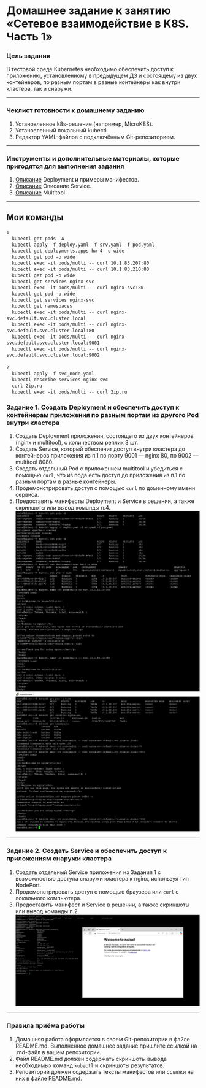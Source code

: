 # Домашнее задание к занятию «Сетевое взаимодействие в K8S. Часть 1»

### Цель задания

В тестовой среде Kubernetes необходимо обеспечить доступ к приложению, установленному в предыдущем ДЗ и состоящему из двух контейнеров, по разным портам в разные контейнеры как внутри кластера, так и снаружи.

------

### Чеклист готовности к домашнему заданию

1. Установленное k8s-решение (например, MicroK8S).
2. Установленный локальный kubectl.
3. Редактор YAML-файлов с подключённым Git-репозиторием.

------

### Инструменты и дополнительные материалы, которые пригодятся для выполнения задания

1. [Описание](https://kubernetes.io/docs/concepts/workloads/controllers/deployment/) Deployment и примеры манифестов.
2. [Описание](https://kubernetes.io/docs/concepts/services-networking/service/) Описание Service.
3. [Описание](https://github.com/wbitt/Network-MultiTool) Multitool.

------
## Мои команды

```
1
  kubectl get pods -A
  kubectl apply -f deploy.yaml -f srv.yaml -f pod.yaml
  kubectl get deployments.apps hw-4 -o wide
  kubectl get pod -o wide
  kubectl exec -it pods/multi -- curl 10.1.83.207:80
  kubectl exec -it pods/multi -- curl 10.1.83.210:80
  kubectl get pod -o wide
  kubectl get services nginx-svc
  kubectl exec -it pods/multi -- curl nginx-svc:80
  kubectl get pod -o wide
  kubectl get services nginx-svc
  kubectl get namespaces
  kubectl exec -it pods/multi -- curl nginx-svc.default.svc.cluster.local
  kubectl exec -it pods/multi -- curl nginx-svc.default.svc.cluster.local:80
  kubectl exec -it pods/multi -- curl nginx-svc.default.svc.cluster.local:9001
  kubectl exec -it pods/multi -- curl nginx-svc.default.svc.cluster.local:9002

2
  kubectl apply -f svc_node.yaml
  kubectl describe services nginx-svc
  curl 2ip.ru
  kubectl exec -it pods/multi -- curl 2ip.ru
```

### Задание 1. Создать Deployment и обеспечить доступ к контейнерам приложения по разным портам из другого Pod внутри кластера

1. Создать Deployment приложения, состоящего из двух контейнеров (nginx и multitool), с количеством реплик 3 шт.
2. Создать Service, который обеспечит доступ внутри кластера до контейнеров приложения из п.1 по порту 9001 — nginx 80, по 9002 — multitool 8080.
3. Создать отдельный Pod с приложением multitool и убедиться с помощью `curl`, что из пода есть доступ до приложения из п.1 по разным портам в разные контейнеры.
4. Продемонстрировать доступ с помощью `curl` по доменному имени сервиса.
5. Предоставить манифесты Deployment и Service в решении, а также скриншоты или вывод команды п.4.
![](https://github.com/Pomidor20/notology/blob/main/Netology/22.k8s/22.4%20Nodeport/pic/1.JPG)
![](https://github.com/Pomidor20/notology/blob/main/Netology/22.k8s/22.4%20Nodeport/pic/2.JPG)
------

### Задание 2. Создать Service и обеспечить доступ к приложениям снаружи кластера

1. Создать отдельный Service приложения из Задания 1 с возможностью доступа снаружи кластера к nginx, используя тип NodePort.
2. Продемонстрировать доступ с помощью браузера или `curl` с локального компьютера.
3. Предоставить манифест и Service в решении, а также скриншоты или вывод команды п.2.
![](https://github.com/Pomidor20/notology/blob/main/Netology/22.k8s/22.4%20Nodeport/pic/3.JPG)
------

### Правила приёма работы

1. Домашняя работа оформляется в своем Git-репозитории в файле README.md. Выполненное домашнее задание пришлите ссылкой на .md-файл в вашем репозитории.
2. Файл README.md должен содержать скриншоты вывода необходимых команд `kubectl` и скриншоты результатов.
3. Репозиторий должен содержать тексты манифестов или ссылки на них в файле README.md.

